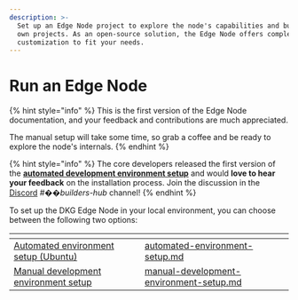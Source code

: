 ```yaml
---
description: >-
  Set up an Edge Node project to explore the node's capabilities and build your
  own projects. As an open-source solution, the Edge Node offers complete
  customization to fit your needs.
---
```


# Run an Edge Node

{% hint style="info" %}
This is the first version of the Edge Node documentation, and your feedback and contributions are much appreciated.

The manual setup will take some time, so grab a coffee and be ready to explore the node's internals.
{% endhint %}

{% hint style="info" %}
The core developers released the first version of the [**automated development environment setup**](automated-environment-setup.md) and would **love to hear your feedback** on the installation process. Join the discussion in the [Discord](https://discord.gg/xCaY7hvNwD) _#_&#xD83D;&#xDC77;_&#x62;uilders-hub_ channel!
{% endhint %}

To set up the DKG Edge Node in your local environment, you can choose between the following two options:



<table data-card-size="large" data-view="cards"><thead><tr><th></th><th data-hidden data-card-target data-type="content-ref"></th></tr></thead><tbody><tr><td><a href="automated-environment-setup.md">Automated environment setup (Ubuntu)</a></td><td><a href="automated-environment-setup.md">automated-environment-setup.md</a></td></tr><tr><td><a href="manual-development-environment-setup.md">Manual development environment setup</a></td><td><a href="manual-development-environment-setup.md">manual-development-environment-setup.md</a></td></tr></tbody></table>
